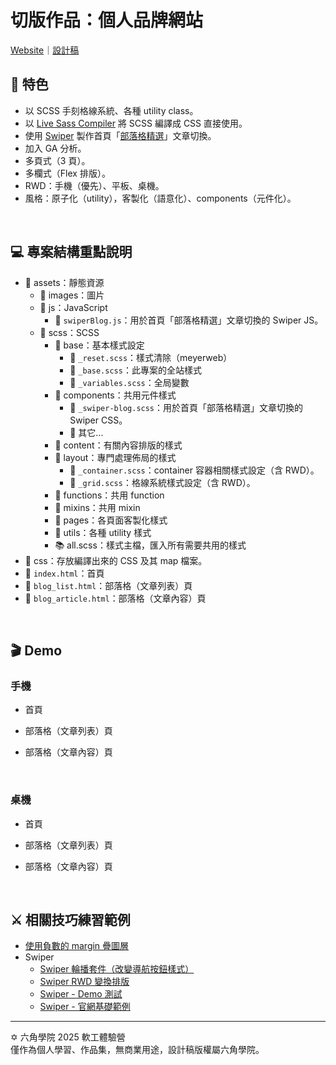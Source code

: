 # 切版作品：個人品牌網站

[Website](https://githubplayerzero.github.io/personal-branding-website-hand/)｜[設計稿](https://www.figma.com/design/bBHUp0TeM0yjAlkjtyxQJI/2025ver.-%E9%AB%94%E9%A9%97%E7%87%9F%E5%AD%B8%E7%94%9F%E8%A8%AD%E8%A8%88%E7%A8%BF?node-id=236-2560&t=v1syAvWmH6CuCvBu-0)

## 📌 特色
- 以 SCSS 手刻格線系統、各種 utility class。
- 以 [Live Sass Compiler](https://marketplace.visualstudio.com/items?itemName=glenn2223.live-sass) 將 SCSS 編譯成 CSS 直接使用。
- 使用 [Swiper](https://swiperjs.com/) 製作首頁「[部落格精選](https://githubplayerzero.github.io/personal-branding-website-hand/#blogFeatures)」文章切換。
- 加入 GA 分析。
- 多頁式（3 頁）。
- 多欄式（Flex 排版）。
- RWD：手機（優先）、平板、桌機。
- 風格：原子化（utility），客製化（語意化）、components（元件化）。
<br>

## 💻 專案結構重點說明
- 📂 assets：靜態資源
    - 📁 images：圖片
    - 📁 js：JavaScript
      - 📄 `swiperBlog.js`：用於首頁「部落格精選」文章切換的 Swiper JS。
    - 📁 scss：SCSS
        - 📁 base：基本樣式設定
          - 📄 `_reset.scss`：樣式清除（meyerweb）
          - 📄 `_base.scss`：此專案的全站樣式
          - 📄 `_variables.scss`：全局變數
        - 📁 components：共用元件樣式
          - 📄 `_swiper-blog.scss`：用於首頁「部落格精選」文章切換的 Swiper CSS。
          - 📄 其它...
        - 📁 content：有關內容排版的樣式
        - 📁 layout：專門處理佈局的樣式
          - 📄 `_container.scss`：container 容器相關樣式設定（含 RWD）。
          - 📄 `_grid.scss`：格線系統樣式設定（含 RWD）。
        - 📁 functions：共用 function
        - 📁 mixins：共用 mixin
        - 📁 pages：各頁面客製化樣式
        - 📁 utils：各種 utility 樣式
        - 📚 all.scss：樣式主檔，匯入所有需要共用的樣式
- 📁 css：存放編譯出來的 CSS 及其 map 檔案。
- 📄 `index.html`：首頁
- 📄 `blog_list.html`：部落格（文章列表）頁
- 📄 `blog_article.html`：部落格（文章內容）頁

<br>

## 🎬 Demo
### 手機
- 首頁



- 部落格（文章列表）頁



- 部落格（文章內容）頁



<br>

### 桌機
- 首頁



- 部落格（文章列表）頁



- 部落格（文章內容）頁



<br>

## ⚔️ 相關技巧練習範例
- [使用負數的 margin 疊圖層](https://codepen.io/codepenplayer/pen/wBBNpdX)
- Swiper
  - [Swiper 輪播套件（改變導航按鈕樣式）](https://codepen.io/codepenplayer/pen/gbpxGPe)
  - [Swiper RWD 變換排版](https://codepen.io/codepenplayer/pen/zxGdmjK)
  - [Swiper - Demo 測試](https://codepen.io/codepenplayer/pen/LEPQLqW)
  - [Swiper - 官網基礎範例](https://codepen.io/codepenplayer/pen/ZYzxEKw)

<hr>

✡️ 六角學院 2025 軟工體驗營<br>
僅作為個人學習、作品集，無商業用途，設計稿版權屬六角學院。
